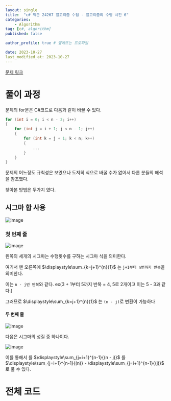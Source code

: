 ```yaml
---
layout: single
title:  "c# 백준 24267 알고리즘 수업 - 알고리즘의 수행 시간 6"
categories: 
    - Algorithm
tag: [c#, algorithm]
published: false

author_profile: true # 옆에뜨는 프로파일

date: 2023-10-27
last_modified_at: 2023-10-27
---
```

[문제 링크](https://www.acmicpc.net/problem/24267)

# 풀이 과정

문제의 for문은 C#코드로 다음과 같이 바꿀 수 있다.
```c#
for (int i = 0; i < n - 2; i++)
{
    for (int j = i + 1; j < n - 1; j++)
    {
        for (int k = j + 1; k < n; k++)
        {
            ...
        }
    }
}
```

문제의 어느정도 규칙성은 보였으나 도저히 식으로 바꿀 수가 없어서 
다른 분들의 해석을 참조했다.

찾아본 방법은 두가지 였다.
## 시그마 합 사용
![image](https://github.com/novicehog/comments/assets/131991619/b0862bbf-62b1-42c8-ad95-59f9a21b4983)


### 첫 번째 줄

![image](https://github.com/novicehog/comments/assets/131991619/3e46e459-b657-47a2-abae-ab021275b2bd)

왼쪽의 세개의 시그마는 수행횟수를 구하는 시그마 식을 의미한다.

여기서 맨 오른쪽에 $\displaystyle\sum_{k=j+1}^{n}{1}$ 는 `j+1부터 n번까지 반복`을 의미한다.

이는 `n - j번 반복`와 같다. ex(3 + 1부터 5까지 반복 = 4, 5로 2개이고 이는 5 - 3과 같다.)

그러므로 $\displaystyle\sum_{k=j+1}^{n}{1}$ 는 `(n - j)`로 변환이 가능하다

#### 두 번째 줄
![image](https://github.com/novicehog/comments/assets/131991619/b64e9fd4-8d03-4777-bde0-1298d35b3f4e)

다음은 시그마의 성질 중 하나이다.

![image](https://github.com/novicehog/comments/assets/131991619/e11f8a13-6871-4706-9451-040a5a4bba8f)

이를 통해서  를 
$\displaystyle\sum_{j=i+1}^{n-1}{(n - j)}$ 를 <br>
$\displaystyle\sum_{j=i+1}^{n-1}{(n)} - \displaystyle\sum_{j=i+1}^{n-1}{(j)}$  로 풀 수 있다.

# 전체 코드
```c#

```